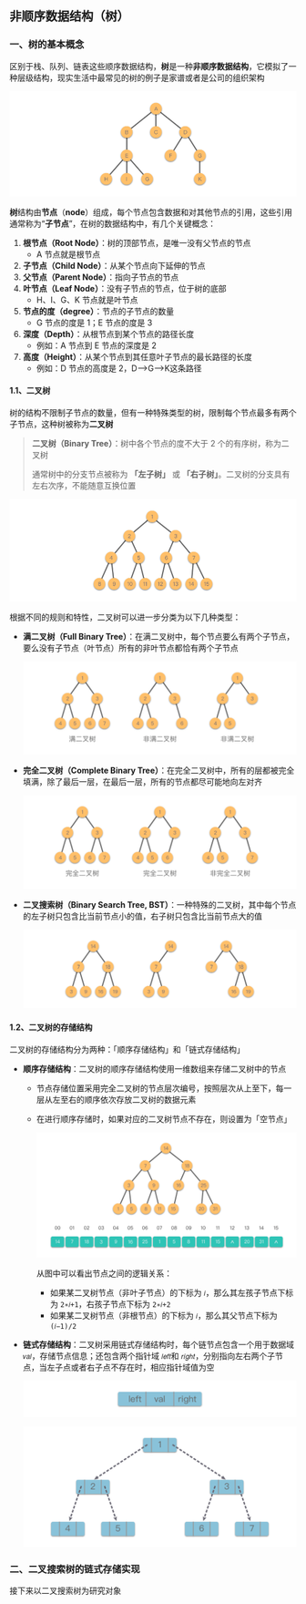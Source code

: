 ## 非顺序数据结构（树）

### 一、树的基本概念

区别于栈、队列、链表这些顺序数据结构，**树**是一种**非顺序数据结构**，它模拟了一种层级结构，现实生活中最常见的树的例子是家谱或者是公司的组织架构

![树](https://raw.githubusercontent.com/wanglufei561/picture_repo/master/assets/20240511171215.png)

**树**结构由**节点**（**node**）组成，每个节点包含数据和对其他节点的引用，这些引用通常称为“**子节点**”，在树的数据结构中，有几个关键概念：

1. **根节点（Root Node）**：树的顶部节点，是唯一没有父节点的节点
   - A 节点就是根节点
2. **子节点（Child Node）**：从某个节点向下延伸的节点
3. **父节点（Parent Node）**：指向子节点的节点
4. **叶节点（Leaf Node）**：没有子节点的节点，位于树的底部
   - H、I、G、K 节点就是叶节点
5. **节点的度（degree）**：节点的子节点的数量
   - G 节点的度是 1；E 节点的度是 3
6. **深度（Depth）**：从根节点到某个节点的路径长度
   - 例如：A 节点到 E 节点的深度是 2
7. **高度（Height）**：从某个节点到其任意叶子节点的最长路径的长度
   - 例如：D 节点的高度是 2，D—>G—>K这条路径

#### 1.1、二叉树

树的结构不限制子节点的数量，但有一种特殊类型的树，限制每个节点最多有两个子节点，这种树被称为**二叉树**

> **二叉树（Binary Tree）**：树中各个节点的度不大于 2 个的有序树，称为二叉树
>
> 通常树中的分支节点被称为 **「左子树」** 或 **「右子树」**。二叉树的分支具有左右次序，不能随意互换位置

![二叉树](https://raw.githubusercontent.com/wanglufei561/picture_repo/master/assets/20240511171342.png)

根据不同的规则和特性，二叉树可以进一步分类为以下几种类型：

- **满二叉树（Full Binary Tree）**：在满二叉树中，每个节点要么有两个子节点，要么没有子节点（叶节点）所有的非叶节点都恰有两个子节点

  ![满二叉树与非满二叉树](https://raw.githubusercontent.com/wanglufei561/picture_repo/master/assets/20220218173007.png)

- **完全二叉树（Complete Binary Tree）**：在完全二叉树中，所有的层都被完全填满，除了最后一层，在最后一层，所有的节点都尽可能地向左对齐

  ![完全二叉树与非完全二叉树](https://raw.githubusercontent.com/wanglufei561/picture_repo/master/assets/20220218174000.png)

- **二叉搜索树（Binary Search Tree, BST）**：一种特殊的二叉树，其中每个节点的左子树只包含比当前节点小的值，右子树只包含比当前节点大的值

  ![二叉搜索树](https://raw.githubusercontent.com/wanglufei561/picture_repo/master/assets/20240511171406.png)

#### 1.2、二叉树的存储结构

二叉树的存储结构分为两种：「顺序存储结构」和「链式存储结构」

- **顺序存储结构**：二叉树的顺序存储结构使用一维数组来存储二叉树中的节点

  - 节点存储位置采用完全二叉树的节点层次编号，按照层次从上至下，每一层从左至右的顺序依次存放二叉树的数据元素

  - 在进行顺序存储时，如果对应的二叉树节点不存在，则设置为「空节点」

    ![二叉树的顺序存储结构](https://raw.githubusercontent.com/wanglufei561/picture_repo/master/assets/20240511171423.png)

    从图中可以看出节点之间的逻辑关系：

    - 如果某二叉树节点（非叶子节点）的下标为 `𝑖`，那么其左孩子节点下标为 `2∗𝑖+1`，右孩子节点下标为 `2∗𝑖+2`
    - 如果某二叉树节点（非根节点）的下标为 `𝑖`，那么其父节点下标为 `(𝑖−1)/2`

- **链式存储结构**：二叉树采用链式存储结构时，每个链节点包含一个用于数据域 `𝑣𝑎𝑙`，存储节点信息；还包含两个指针域 `𝑙𝑒𝑓𝑡`和 `𝑟𝑖𝑔ℎ𝑡`，分别指向左右两个子节点，当左子点或者右子点不存在时，相应指针域值为空

  ![二叉链节点](https://raw.githubusercontent.com/wanglufei561/picture_repo/master/assets/20240511171434.png)

  ![二叉树的链式存储结构](https://raw.githubusercontent.com/wanglufei561/picture_repo/master/assets/20240511171446.png)

### 二、二叉搜索树的链式存储实现

接下来以二叉搜索树为研究对象
